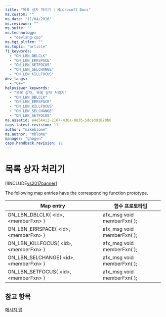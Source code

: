 ```yaml
---
title: "목록 상자 처리기 | Microsoft Docs"
ms.custom: ""
ms.date: "11/04/2016"
ms.reviewer: ""
ms.suite: ""
ms.technology: 
  - "devlang-cpp"
ms.tgt_pltfrm: ""
ms.topic: "article"
f1_keywords: 
  - "ON_LBN_DBLCLK"
  - "ON_LBN_ERRSPACE"
  - "ON_LBN_SETFOCUS"
  - "ON_LBN_SELCHANGE"
  - "ON_LBN_KILLFOCUS"
dev_langs: 
  - "C++"
helpviewer_keywords: 
  - "목록 상자, 목록 상자 처리기"
  - "ON_LBN_DBLCLK"
  - "ON_LBN_ERRSPACE"
  - "ON_LBN_KILLFOCUS"
  - "ON_LBN_SELCHANGE"
  - "ON_LBN_SETFOCUS"
ms.assetid: e4e54412-2167-436a-883b-5dcad01820b8
caps.latest.revision: 11
author: "mikeblome"
ms.author: "mblome"
manager: "ghogen"
caps.handback.revision: 12
---
```

# 목록 상자 처리기
[!INCLUDE[vs2017banner](../../assembler/inline/includes/vs2017banner.md)]

The following map entries have the corresponding function prototype.  
  
|Map entry|함수 프로토타입|  
|---------------|--------------|  
|ON\_LBN\_DBLCLK\( \<id\>, \<memberFxn\> \)|afx\_msg void memberFxn\( \);|  
|ON\_LBN\_ERRSPACE\( \<id\>, \<memberFxn\> \)|afx\_msg void memberFxn\( \);|  
|ON\_LBN\_KILLFOCUS\( \<id\>, \<memberFxn\> \)|afx\_msg void memberFxn\( \);|  
|ON\_LBN\_SELCHANGE\( \<id\>, \<memberFxn\> \)|afx\_msg void memberFxn\( \);|  
|ON\_LBN\_SETFOCUS\( \<id\>, \<memberFxn\> \)|afx\_msg void memberFxn\( \);|  
  
## 참고 항목  
 [메시지 맵](../../mfc/reference/message-maps-mfc.md)